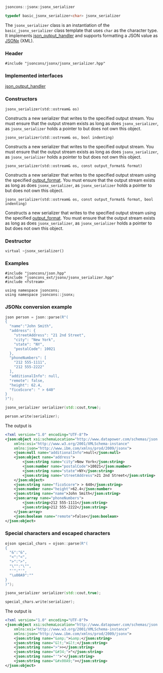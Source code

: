 ```c++
jsoncons::jsonx:jsonx_serializer

typedef basic_jsonx_serializer<char> jsonx_serializer
```
The `jsonx_serializer` class is an instantiation of the `basic_jsonx_serializer` class template that uses `char` as the character type. It implements [json_output_handler](json_output_handler) and supports formatting a JSON value as [JSONx](http://www.ibm.com/support/knowledgecenter/SS9H2Y_7.5.0/com.ibm.dp.doc/json_jsonx.html) (XML).

### Header

    #include "jsoncons/jsonx/jsonx_serializer.hpp"

### Implemented interfaces

[json_output_handler](json_output_handler)

### Constructors

    jsonx_serializer(std::ostream& os)
Constructs a new serializer that writes to the specified output stream.
You must ensure that the output stream exists as long as does `jsonx_serializer`, as `jsonx_serializer` holds a pointer to but does not own this object.

    jsonx_serializer(std::ostream& os, bool indenting)
Constructs a new serializer that writes to the specified output stream.
You must ensure that the output stream exists as long as does `jsonx_serializer`, as `jsonx_serializer` holds a pointer to but does not own this object.

    jsonx_serializer(std::ostream& os, const output_format& format)
Constructs a new serializer that writes to the specified output stream using the specified [output_format](output_format).
You must ensure that the output stream exists as long as does `jsonx_serializer`, as `jsonx_serializer` holds a pointer to but does not own this object.

    jsonx_serializer(std::ostream& os, const output_format& format, bool indenting)
Constructs a new serializer that writes to the specified output stream using the specified [output_format](output_format).
You must ensure that the output stream exists as long as does `jsonx_serializer`, as `jsonx_serializer` holds a pointer to but does not own this object.

### Destructor

    virtual ~jsonx_serializer()

### Examples
```
#include "jsoncons/json.hpp"
#include "jsoncons_ext/jsonx/jsonx_serializer.hpp"
#include <fstream>

using namespace jsoncons;
using namespace jsoncons::jsonx;
```
### JSONx conversion example
```c++
json person = json::parse(R"(
{
  "name":"John Smith",
  "address": {
    "streetAddress": "21 2nd Street",
    "city": "New York",
    "state": "NY",
    "postalCode": 10021
  },
  "phoneNumbers": [
    "212 555-1111",
    "212 555-2222"
  ],
  "additionalInfo": null,
  "remote": false,
  "height": 62.4,
  "ficoScore": " > 640"
}
)");

jsonx_serializer serializer(std::cout,true);

person.write(serializer);
```

The output is

```xml
<?xml version="1.0" encoding="UTF-8"?>
<json:object xsi:schemaLocation="http://www.datapower.com/schemas/json jsonx.xsd"
    xmlns:xsi="http://www.w3.org/2001/XMLSchema-instance"
    xmlns:json="http://www.ibm.com/xmlns/prod/2009/jsonx">
    <json:null name="additionalInfo">null</json:null>
    <json:object name="address">
        <json:string name="city">New York</json:string>
        <json:number name="postalCode">10021</json:number>
        <json:string name="state">NY</json:string>
        <json:string name="streetAddress">21 2nd Street</json:string>
    </json:object>
    <json:string name="ficoScore"> > 640</json:string>
    <json:number name="height">62.4</json:number>
    <json:string name="name">John Smith</json:string>
    <json:array name="phoneNumbers">
        <json:string>212 555-1111</json:string>
        <json:string>212 555-2222</json:string>
    </json:array>
    <json:boolean name="remote">false</json:boolean>
</json:object>
```
### Special characters and escaped characters
```c++
ojson special_chars = ojson::parse(R"(
{
  "&":"&",
  "<":"<",
  ">":">",
  "\"":"\"",
  "'":"'",
  "\u00A9":""
}
)");

jsonx_serializer serializer(std::cout,true);

special_chars.write(serializer);
```

The output is

```xml
<?xml version="1.0" encoding="UTF-8"?>
<json:object xsi:schemaLocation="http://www.datapower.com/schemas/json jsonx.xsd"
    xmlns:xsi="http://www.w3.org/2001/XMLSchema-instance"
    xmlns:json="http://www.ibm.com/xmlns/prod/2009/jsonx">
    <json:string name="&amp;">&amp;</json:string>
    <json:string name="&lt;">&lt;</json:string>
    <json:string name=">">></json:string>
    <json:string name="&#34;">"</json:string>
    <json:string name="'">'</json:string>
    <json:string name="&#x00A9;"></json:string>
</json:object>
```
